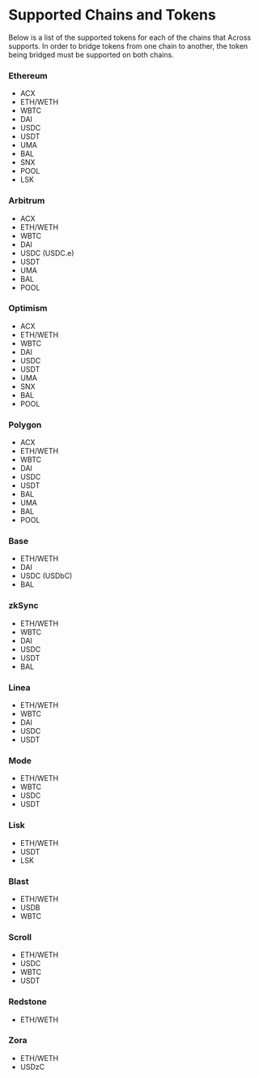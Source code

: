 # Supported Chains and Tokens

Below is a list of the supported tokens for each of the chains that Across supports. In order to bridge tokens from one chain to another, the token being bridged must be supported on both chains.

### **Ethereum**

* ACX
* ETH/WETH
* WBTC
* DAI
* USDC
* USDT
* UMA
* BAL
* SNX
* POOL
* LSK

### **Arbitrum**

* ACX
* ETH/WETH
* WBTC
* DAI
* USDC (USDC.e)
* USDT
* UMA
* BAL
* POOL

### **Optimism**

* ACX
* ETH/WETH
* WBTC
* DAI
* USDC
* USDT
* UMA
* SNX
* BAL
* POOL

### **Polygon**

* ACX
* ETH/WETH
* WBTC
* DAI
* USDC
* USDT
* BAL
* UMA
* BAL
* POOL

### **Base**

* ETH/WETH
* DAI
* USDC (USDbC)
* BAL

### **zkSync**

* ETH/WETH
* WBTC
* DAI
* USDC
* USDT
* BAL

### **Linea**

* ETH/WETH
* WBTC
* DAI
* USDC
* USDT

### **Mode**

* ETH/WETH
* WBTC
* USDC
* USDT

### **Lisk**

* ETH/WETH
* USDT
* LSK

### **Blast**

* ETH/WETH
* USDB
* WBTC

### **Scroll**

* ETH/WETH
* USDC
* WBTC
* USDT

### **Redstone**

* ETH/WETH

### **Zora**

* ETH/WETH
* USDzC
